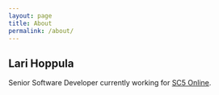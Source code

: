 ```yaml
---
layout: page
title: About
permalink: /about/
---
```


## Lari Hoppula
Senior Software Developer currently working for [SC5 Online](http://www.sc5.io).
